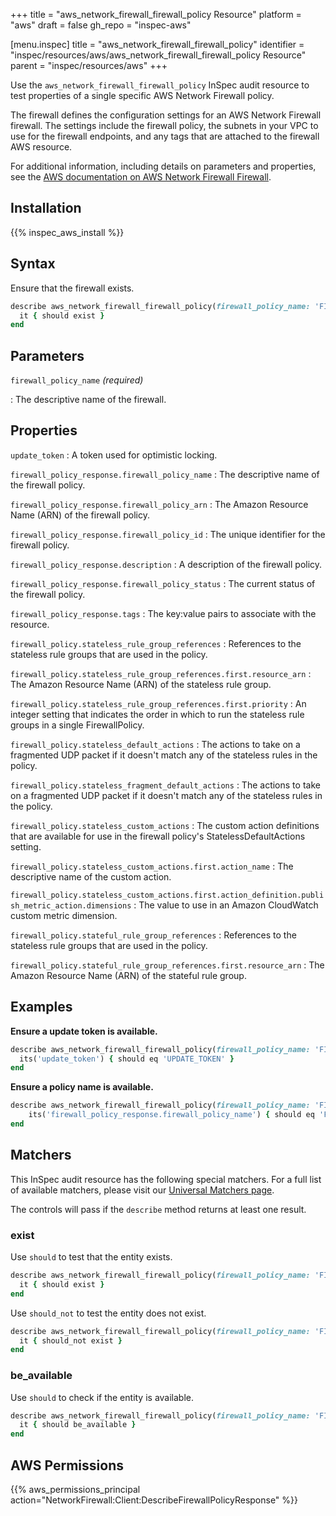 +++
title = "aws_network_firewall_firewall_policy Resource"
platform = "aws"
draft = false
gh_repo = "inspec-aws"

[menu.inspec]
title = "aws_network_firewall_firewall_policy"
identifier = "inspec/resources/aws/aws_network_firewall_firewall_policy Resource"
parent = "inspec/resources/aws"
+++

Use the `aws_network_firewall_firewall_policy` InSpec audit resource to test properties of a single specific AWS Network Firewall policy.

The firewall defines the configuration settings for an AWS Network Firewall firewall. The settings include the firewall policy, the subnets in your VPC to use for the firewall endpoints, and any tags that are attached to the firewall AWS resource.

For additional information, including details on parameters and properties, see the [AWS documentation on AWS Network Firewall Firewall](https://docs.aws.amazon.com/AWSCloudFormation/latest/UserGuide/aws-resource-networkfirewall-firewallpolicy.html).

## Installation

{{% inspec_aws_install %}}

## Syntax

Ensure that the firewall exists.

```ruby
describe aws_network_firewall_firewall_policy(firewall_policy_name: 'FIREWALL_POLICY_NAME') do
  it { should exist }
end
```

## Parameters

`firewall_policy_name` _(required)_

: The descriptive name of the firewall.

## Properties

`update_token`
: A token used for optimistic locking.

`firewall_policy_response.firewall_policy_name`
: The descriptive name of the firewall policy.

`firewall_policy_response.firewall_policy_arn`
: The Amazon Resource Name (ARN) of the firewall policy.

`firewall_policy_response.firewall_policy_id`
: The unique identifier for the firewall policy.

`firewall_policy_response.description`
: A description of the firewall policy.

`firewall_policy_response.firewall_policy_status`
: The current status of the firewall policy.

`firewall_policy_response.tags`
: The key:value pairs to associate with the resource.

`firewall_policy.stateless_rule_group_references`
: References to the stateless rule groups that are used in the policy.

`firewall_policy.stateless_rule_group_references.first.resource_arn`
: The Amazon Resource Name (ARN) of the stateless rule group.

`firewall_policy.stateless_rule_group_references.first.priority`
: An integer setting that indicates the order in which to run the stateless rule groups in a single FirewallPolicy.

`firewall_policy.stateless_default_actions`
: The actions to take on a fragmented UDP packet if it doesn't match any of the stateless rules in the policy.

`firewall_policy.stateless_fragment_default_actions`
: The actions to take on a fragmented UDP packet if it doesn't match any of the stateless rules in the policy.

`firewall_policy.stateless_custom_actions`
: The custom action definitions that are available for use in the firewall policy's StatelessDefaultActions setting.

`firewall_policy.stateless_custom_actions.first.action_name`
: The descriptive name of the custom action.

`firewall_policy.stateless_custom_actions.first.action_definition.publish_metric_action.dimensions`
: The value to use in an Amazon CloudWatch custom metric dimension.

`firewall_policy.stateful_rule_group_references`
: References to the stateless rule groups that are used in the policy.

`firewall_policy.stateful_rule_group_references.first.resource_arn`
: The Amazon Resource Name (ARN) of the stateful rule group.

## Examples

**Ensure a update token is available.**

```ruby
describe aws_network_firewall_firewall_policy(firewall_policy_name: 'FIREWALL_POLICY_NAME') do
  its('update_token') { should eq 'UPDATE_TOKEN' }
end
```

**Ensure a policy name is available.**

```ruby
describe aws_network_firewall_firewall_policy(firewall_policy_name: 'FIREWALL_POLICY_NAME') do
    its('firewall_policy_response.firewall_policy_name') { should eq 'FIREWALL_POLICY_NAME' }
end
```

## Matchers

This InSpec audit resource has the following special matchers. For a full list of available matchers, please visit our [Universal Matchers page](https://www.inspec.io/docs/reference/matchers/).

The controls will pass if the `describe` method returns at least one result.

### exist

Use `should` to test that the entity exists.

```ruby
describe aws_network_firewall_firewall_policy(firewall_policy_name: 'FIREWALL_POLICY_NAME') do
  it { should exist }
end
```

Use `should_not` to test the entity does not exist.

```ruby
describe aws_network_firewall_firewall_policy(firewall_policy_name: 'FIREWALL_POLICY_NAME') do
  it { should_not exist }
end
```

### be_available

Use `should` to check if the entity is available.

```ruby
describe aws_network_firewall_firewall_policy(firewall_policy_name: 'FIREWALL_POLICY_NAME') do
  it { should be_available }
end
```

## AWS Permissions

{{% aws_permissions_principal action="NetworkFirewall:Client:DescribeFirewallPolicyResponse" %}}
